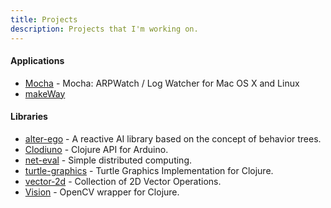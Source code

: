 ```yaml
---
title: Projects
description: Projects that I'm working on.
---
```


#### Applications

 - [Mocha](/mocha.html) - Mocha: ARPWatch / Log Watcher for Mac OS X
and Linux 
 - [makeWay](/makeWay.html)

#### Libraries

 - [alter-ego](/alter-ego.html) - A reactive AI library based on the concept of behavior trees.
 - [Clodiuno](/clodiuno.html) - Clojure API for Arduino.
 - [net-eval](/net-eval.html) - Simple distributed computing.
 - [turtle-graphics](/2010/01/09/a-simple-turtle-graphics-implementation-in-clojure/)  - Turtle Graphics Implementation for Clojure.
 - [vector-2d](http://github.com/nakkaya/vector-2d) - Collection of 2D Vector Operations.
 - [Vision](/vision.html) - OpenCV wrapper for Clojure.
